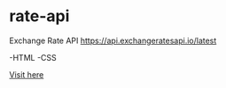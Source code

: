 # rate-api
Exchange Rate API https://api.exchangeratesapi.io/latest

-HTML
-CSS


[Visit here](https://kakacordovil.github.io/rate-api/)

